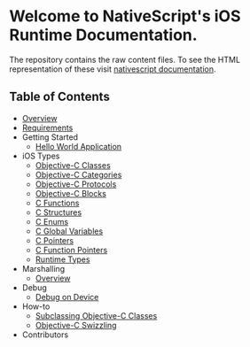 # Welcome to NativeScript's iOS Runtime Documentation.
The repository contains the raw content files. To see the HTML representation of these visit [nativescript documentation](http://docs.nativescript.org).

## Table of Contents
* [Overview](Overview.md)
* [Requirements](Requirements.md)
* Getting Started
  * [Hello World Application](getting-started/HelloWorld.md)
* iOS Types
  * [Objective-C Classes](types/ObjC-Classes.md)
  * [Objective-C Categories](types/ObjC-Categories.md)
  * [Objective-C Protocols](types/ObjC-Protocols.md)
  * [Objective-C Blocks](types/ObjC-Blocks.md)
  * [C Functions](types/C-Functions.md)
  * [C Structures](types/C-Structures.md)
  * [C Enums](types/C-Enums.md)
  * [C Global Variables](types/C-Global-Variables.md)
  * [C Pointers](types/C-Pointers.md)
  * [C Function Pointers](types/C-Function-Pointers.md)
  * [Runtime Types](types/Runtime-Types.md)
* Marshalling
  * [Overview](marshalling/Marshalling-Overview.md)
* Debug
  * [Debug on Device](debug/Debug-on-Device.md)
* How-to
  * [Subclassing Objective-C Classes](how-to/ObjC-Subclassing.md)
  * [Objective-C Swizzling](how-to/ObjC-Swizzling.md)
* Contributors
